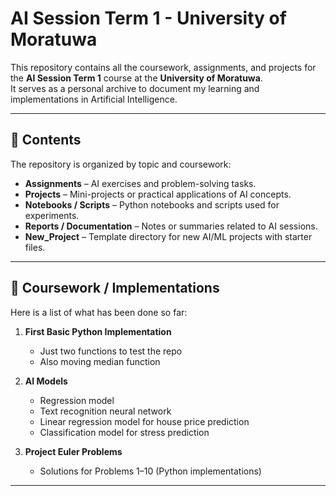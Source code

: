 # AI Session Term 1 - University of Moratuwa

This repository contains all the coursework, assignments, and projects for the **AI Session Term 1** course at the **University of Moratuwa**.  
It serves as a personal archive to document my learning and implementations in Artificial Intelligence.

---

## 📂 Contents

The repository is organized by topic and coursework:

- **Assignments** – AI exercises and problem-solving tasks.  
- **Projects** – Mini-projects or practical applications of AI concepts.  
- **Notebooks / Scripts** – Python notebooks and scripts used for experiments.  
- **Reports / Documentation** – Notes or summaries related to AI sessions.
- **New_Project** – Template directory for new AI/ML projects with starter files.

---

## 📝 Coursework / Implementations

Here is a list of what has been done so far:

1. **First Basic Python Implementation**
   - Just two functions to test the repo
   - Also moving median function

2. **AI Models**  
   - Regression model
   - Text recognition neural network
   - Linear regression model for house price prediction
   - Classification model for stress prediction

4. **Project Euler Problems**  
   - Solutions for Problems 1–10 (Python implementations)
     
---
